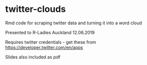 # twitter-clouds
Rmd code for scraping twitter data and turning it into a word cloud

Presented to R-Ladies Auckland 12.06.2019

Requires twitter credentials - get these from https://developer.twitter.com/en/apps

Slides also included as pdf 
